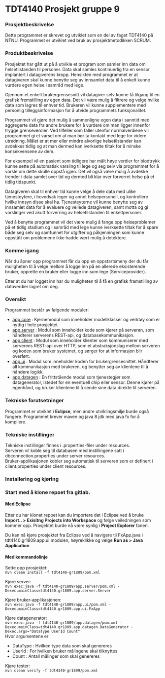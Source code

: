 # TDT4140 Prosjekt gruppe 9
<h3>Prosjektbeskrivelse</h3>

Dette programmet er skrevet og utviklet som en del av faget TDT4140 på NTNU. Programmet er utviklet ved bruk av prosjektmetodikken SCRUM.

<h3>Produktbeskrivelse</h3>

Prosjektet har gått ut på å utvikle et program som samler inn data om helsetilstanden til personer. Data skal samles kontinuerlig fra en sensor implantert i datagiverens kropp. Hensikten med programmet er at datagiveren skal kunne benytte seg av innsamlet data til å enkelt kunne vurdere egen helse i samråd med lege.

Gjennom et enkelt brukergrensesnitt vil datagiver selv kunne få tilgang til en grafisk fremstilling av egen data. Det vil være mulig å filtrere og velge hvilke data som lagres til enhver tid. Brukeren vil kunne supplementere med personlig tilleggsinformasjon for å utvide programmets funksjonalitet.

Programmet vil gjøre det mulig å sammenligne egen data i sanntid med aggregerte data fra andre brukere for å vurdere om man ligger innenfor trygge grenseverdier. Ved tilfeller som faller utenfor normalverdiene vil programmet gi et varsel om at man bør ta kontakt med lege for videre utredning. Målet er at mer eller mindre alvorlige helsetilstander kan avdekkes tidlig og at man dermed kan iverksette tiltak for å minske konsekvensene av dem.

For eksempel vil en pasient som tidligere har målt høye verdier for blodtrykk kunne sette på automatisk varsling til lege og seg selv via programmet for å varsle om dette skulle oppstå igjen. Det vil også være mulig å avdekke trender i data samlet over tid og dermed bli klar over forverret helse på et tidlig tidspunkt.

Datagiveren skal til enhver tid kunne velge å dele data med ulike tjenesteytere, i hovedsak leger og annet helsepersonell, og kontrollere hvilke innsyn disse skal ha. Tjenesteyterne vil kunne benytte seg av innsamlet data for å evaluere og veilede datagiveren, samt motta og gi varslinger ved akutt forverring av helsetilstanden til enkeltpersoner.

Ved å benytte programmet vil det være mulig å fange opp helseproblemer på et tidlig stadium og i samråd med lege kunne iverksette tiltak for å spare både seg selv og samfunnet for utgifter og påkjenningen som kunne oppstått om problemene ikke hadde vært mulig å detektere.

<h3>Komme igang</h3>

Når du åpner opp programmet får du opp en oppstartsmeny der du får muligheten til å velge mellom å logge inn på en allerede eksisterende bruker, opprette en bruker eller logge inn som lege (Serviceprovider).

Etter at du har logget inn har du muligheten til å få en grafisk framstilling av dataverdier lagret om deg.

<h3>Oversikt</h3>

Programmet består av følgende moduler:
 - [app.core](tdt4140-gr1809/app.core/docs/README.md) : Kjernemodul som inneholder modellklasser og verktøy som er nyttig i hele prosjektet
 - [app.server](tdt4140-gr1809/app.server/docs/README.md) : Modul som inneholder kode som kjører på serveren, som håndterer serverens REST-api, og databasekommunikasjon.
 - [app.client](tdt4140-gr1809/app.client/docs/README.md) : Modul som inneholder klienter som kommuniserer med serverens REST-api over HTTP, som et abstraksjonslag mellom serveren og koden som bruker systemet, og sørger for at informasjon blir overført.
 - [app.ui](tdt4140-gr1809/app.ui/docs/README.md) : Modul som inneholder koden for brukergrensesnittet. Håndterer all kommunikasjon med brukeren, og benytter seg av klientene til å håndere logikk.
 - [app.datagen](tdt4140-gr1809/app.datagen/docs/README.md) : En frittstående modul som tjenestegjør som datagenerator, istedet for en eventuell chip eller sensor. Denne kjører på egenhånd, og bruker klientene til å sende sine data direkte til serveren.

<h3>Tekniske forutsetninger</h3>

Programmet er utviklet i **Eclipse**, men andre utviklingsmiljø burde også fungere. Programmet krever maven og java 8 jdk med java fx for å kompilere. 

<h3>Tekniske instillinger</h3>

Tekniske instillinger finnes i .properties-filer under resources.<br>
Serveren vil koble seg til databasen med instillingene satt i
dbconnection.properties under server resources.<br>
Bruker-applikasjonen kobler seg automatisk til serveren som er definert i
client.properties under client resources.

<h3>Installering og kjøring<h3>

Start med å klone repoet fra gitlab.

<h4>Med Eclipse</h4>

Etter du har klonet repoet kan du importere det i Eclipse ved å bruke **Import.. > Exisitng Projects into Workspace** og følge veiledningen som kommer opp. Prosjektet burde nå være synlig i **Project Explorer** fanen.

Du kan nå kjøre prosjektet fra Eclipse ved å navigere til FxApp.java i tdt4140.gr1809.app.ui modulen, høyreklikke og velge **Run as > Java Application**

<h4>Med kommandolinje</h4>

Sette opp prosjektet:<br>
`mvn clean install -f tdt4140-gr1809/pom.xml`

Kjøre server:<br>
`mvn exec:java -f tdt4140-gr1809/app.server/pom.xml -Dexec.mainClass=tdt4140.gr1809.app.server.Server`

Kjøre bruker-applikasjonen:<br>
`mvn exec:java -f tdt4140-gr1809/app.ui/pom.xml -Dexec.mainClass=tdt4140.gr1809.app.ui.FxApp`

Kjøre datagenerator:<br>
`mvn exec:java -f tdt4140-gr1809/app.datagen/pom.xml -Dexec.mainClass=tdt4140.gr1809.app.datagen.DataGenerator -Dexec.args="DataType UserId Count"`<br>
Hvor argumentene er
 - DataType : Hvilken type data som skal genereres
 - UserId : For hvilken bruker målingene skal tilknyttes
 - Count : Antall målinger som skal genereres

Kjøre tester:<br>
`mvn clean verify -f tdt4140-gr1809/pom.xml`

